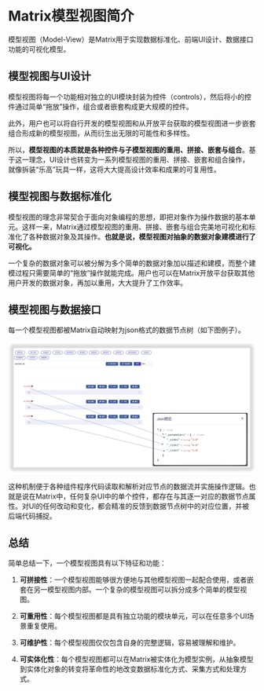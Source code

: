 # Matrix模型视图简介

模型视图（Model-View）是Matrix用于实现数据标准化、前端UI设计、数据接口功能的可视化模型。

## 模型视图与UI设计

模型视图将每一个功能相对独立的UI模块封装为控件（controls），然后将小的控件通过简单“拖放”操作，组合或者嵌套构成更大规模的控件。

此外，用户也可以将自行开发的模型视图和从开放平台获取的模型视图进一步嵌套组合形成新的模型视图，从而衍生出无限的可能性和多样性。

所以，**模型视图的本质就是各种控件与子模型视图的重用、拼接、嵌套与组合**。基于这一理念，UI设计也转变为一系列模型视图的重用、拼接、嵌套和组合操作，就像拆装“乐高”玩具一样，这将大大提高设计效率和成果的可复用性。


## 模型视图与数据标准化

模型视图的理念非常契合于面向对象编程的思想，即把对象作为操作数据的基本单元。这样一来，Matrix通过模型视图的重用、拼接、嵌套与组合完美地可视化和标准化了各种数据对象及其操作。**也就是说，模型视图对抽象的数据对象建模进行了可视化。**

一个复杂的数据对象可以被分解为多个简单的数据对象加以描述和建模，而整个建模过程只需要简单的“拖放”操作就能完成。用户也可以在Matrix开放平台获取其他用户开发的数据对象，再加以重用，大大提升了工作效率。


## 模型视图与数据接口

每一个模型视图都被Matrix自动映射为json格式的数据节点树（如下图例子）。

![数据节点树](../../../../../media/os/tools/modelview/json.png "模型视图映射为数据节点树")

这种机制便于各种组件程序代码读取和解析对应节点的数据流并实施操作逻辑。也就是说在Matrix中，任何复杂UI中的单个控件，都存在与其逐一对应的数据节点属性。对UI的任何改动和变化，都会精准的反馈到数据节点树中的对应位置，并被后端代码捕捉。

## 总结

简单总结一下，一个模型视图具有以下特征和功能：

1. **可拼接性**：一个模型视图能够很方便地与其他模型视图一起配合使用，或者嵌套在另一模型视图内部。一个复杂的模型视图可以拆分成多个简单的模型视图。

2. **可重用性**：每个模型视图都是具有独立功能的模块单元，可以在任意多个UI场景重复使用。

3. **可维护性**：每个模型视图仅仅包含自身的完整逻辑，容易被理解和维护。

4. **可实体化性**：每个模型视图都可以在Matrix被实体化为模型实例，从抽象模型到实体化对象的转变将革命性的地改变数据标准化方式、采集方式和处理方式。